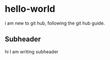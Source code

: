 # hello-world

i am new to git hub, following the git hub guide.

## Subheader

hi I am writing subheader
